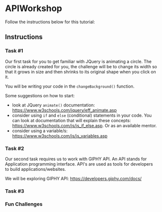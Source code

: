 # APIWorkshop
Follow the instructions below for this tutorial:

## Instructions

### Task #1

Our first task for you to get familiar with JQuery is animating a circle. The circle is already created for you, the challenge will be to change its width so that it grows in size and then shrinks to its original shape when you click on it.

You will be writing your code in the `changeBackground()` function.

Some suggestions on how to start:
- look at JQuery `animate()` documentation: https://www.w3schools.com/jquery/eff_animate.asp
- consider using `if` and `else` (conditional) statements in your code. You can look at documentation that will explain these concepts: https://www.w3schools.com/js/js_if_else.asp. Or as an available mentor.
- consider using a variable/s: https://www.w3schools.com/js/js_variables.asp


### Task #2

Our second task requires us to work with GIPHY API. An API stands for Application programming interface. API's are used as tools for developers to build applications/websites.

We will be exploring GIPHY API:
https://developers.giphy.com/docs/

### Task #3

### Fun Challenges
